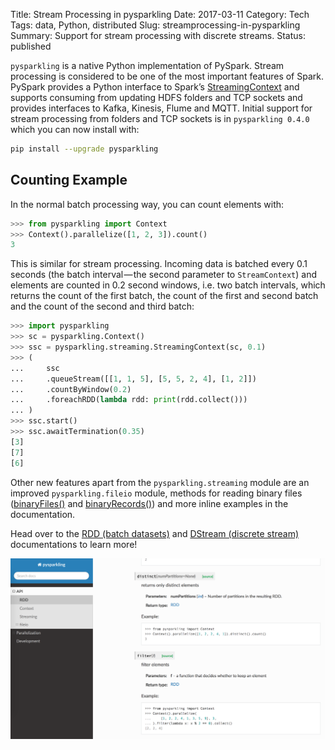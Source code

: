 Title: Stream Processing in pysparkling
Date: 2017-03-11
Category: Tech
Tags: data, Python, distributed
Slug: streamprocessing-in-pysparkling
Summary: Support for stream processing with discrete streams.
Status: published

`pysparkling` is a native Python implementation of PySpark. Stream processing
is considered to be one of the most important features of Spark. PySpark
provides a Python interface to Spark’s
[StreamingContext](http://spark.apache.org/docs/latest/api/python/pyspark.streaming.html)
and supports consuming from updating HDFS folders and TCP sockets and provides
interfaces to Kafka, Kinesis, Flume and MQTT. Initial support for stream
processing from folders and TCP sockets is in `pysparkling 0.4.0` which you can
now install with:

```sh
pip install --upgrade pysparkling
```

## Counting Example

In the normal batch processing way, you can count elements with:

```python
>>> from pysparkling import Context
>>> Context().parallelize([1, 2, 3]).count()
3
```

This is similar for stream processing. Incoming data is batched every
0.1 seconds (the batch interval — the second parameter to `StreamContext`) and
elements are counted in 0.2 second windows, i.e. two batch intervals, which
returns the count of the first batch, the count of the first and second batch
and the count of the second and third batch:

```python
>>> import pysparkling
>>> sc = pysparkling.Context()
>>> ssc = pysparkling.streaming.StreamingContext(sc, 0.1)
>>> (
...     ssc
...     .queueStream([[1, 1, 5], [5, 5, 2, 4], [1, 2]])
...     .countByWindow(0.2)
...     .foreachRDD(lambda rdd: print(rdd.collect()))
... )
>>> ssc.start()
>>> ssc.awaitTermination(0.35)
[3]
[7]
[6]
```

Other new features apart from the `pysparkling.streaming` module are an
improved `pysparkling.fileio` module, methods for reading binary files
([binaryFiles()](http://pysparkling.trivial.io/en/latest/api_context.html#pysparkling.Context.binaryFiles) and
[binaryRecords()](http://pysparkling.trivial.io/en/latest/api_context.html#pysparkling.Context.binaryRecords))
and more inline examples in the documentation.

Head over to the [RDD (batch datasets)](http://pysparkling.trivial.io/en/latest/api_rdd.html) and
[DStream (discrete stream)](http://pysparkling.trivial.io/en/latest/api_streaming.html#dstream)
documentations to learn more!

[![API documentation at pysparkling.trivial.io](/images/pysparkling_streaming_doc.png)](http://pysparkling.trivial.io)
